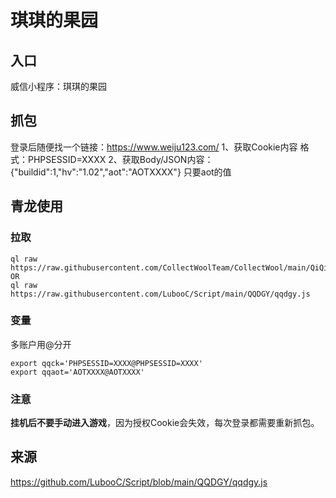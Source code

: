 # 琪琪的果园
## 入口
威信小程序：琪琪的果园

## 抓包
登录后随便找一个链接：https://www.weiju123.com/
1、获取Cookie内容 格式：PHPSESSID=XXXX
2、获取Body/JSON内容： {"buildid":1,"hv":"1.02","aot":"AOTXXXX"} 只要aot的值
## 青龙使用 
### 拉取
```
ql raw https://raw.githubusercontent.com/CollectWoolTeam/CollectWool/main/QiQiDeGuoYuan/qqdgy.js
OR
ql raw https://raw.githubusercontent.com/LubooC/Script/main/QQDGY/qqdgy.js
```
### 变量
多账户用@分开
```
export qqck='PHPSESSID=XXXX@PHPSESSID=XXXX'
export qqaot='AOTXXXX@AOTXXXX'
```
### 注意
**挂机后不要手动进入游戏**，因为授权Cookie会失效，每次登录都需要重新抓包。

## 来源
https://github.com/LubooC/Script/blob/main/QQDGY/qqdgy.js
